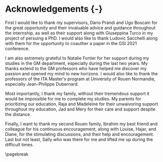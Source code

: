 # Acknowledgements {-}

First I would like to thank my supervisors, Dario Prandi and Ugo Boscain
for the great opportunity and their invaluable advice and guidance throughout the internship,
as well as their support along with Giuseppina Turco in my project of persuing a PhD.
I would also like to thank Ludovic Sacchelli along with them for the opportunity
to coauther a paper in the GSI 2021 conference.

I am also extremely grateful to Natalie Fortier for her support during my studies
in the GM department, especially during the last two years.
My thanks extend to the GM professors who have helped me discover my passion
and opened my mind to new horizons.
I would also like to thank the professors of the ITA Master's program
at University of Rouen Normandie, especially Jean-Philippe Dubernard.

Most importantly, I thank my family, without their tremendous support
it would be impossible for me to complete my studies.
My parents for prioritizing our education, Raja and Madeleine
for their unwaivoring support throughout my education,
Jad and Mery for their care and support despite the distance.

Finally, I want to thank my second Rouen family, Ibrahim
my best friend and colleague for his continuous encouragement,
along with Louise, Hajar, and Diane, for the stimulating discussions,
and their help and encouragement.
Last but not least, Sally who was there for me and lifted me up
during the difficult times.

\pagebreak